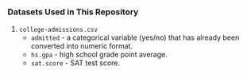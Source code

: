 ### Datasets Used in This Repository

1. `college-admissions.csv`
   - `admitted` - a categorical variable (yes/no) that has already been converted into numeric format.
   - `hs.gpa` - high school grade point average.
   - `sat.score` - SAT test score.
